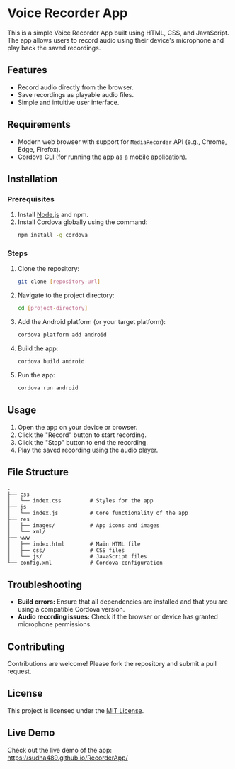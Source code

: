 # Voice Recorder App

This is a simple Voice Recorder App built using HTML, CSS, and JavaScript. The app allows users to record audio using their device's microphone and play back the saved recordings.

## Features

- Record audio directly from the browser.
- Save recordings as playable audio files.
- Simple and intuitive user interface.

## Requirements

- Modern web browser with support for `MediaRecorder` API (e.g., Chrome, Edge, Firefox).
- Cordova CLI (for running the app as a mobile application).

## Installation

### Prerequisites

1. Install [Node.js](https://nodejs.org/) and npm.
2. Install Cordova globally using the command:
   ```bash
   npm install -g cordova
   ```

### Steps

1. Clone the repository:
   ```bash
   git clone [repository-url]
   ```

2. Navigate to the project directory:
   ```bash
   cd [project-directory]
   ```

3. Add the Android platform (or your target platform):
   ```bash
   cordova platform add android
   ```

4. Build the app:
   ```bash
   cordova build android
   ```

5. Run the app:
   ```bash
   cordova run android
   ```

## Usage

1. Open the app on your device or browser.
2. Click the "Record" button to start recording.
3. Click the "Stop" button to end the recording.
4. Play the saved recording using the audio player.

## File Structure

```
.
├── css
│   └── index.css         # Styles for the app
├── js
│   └── index.js          # Core functionality of the app
├── res
│   ├── images/           # App icons and images
│   └── xml/
├── www
│   ├── index.html        # Main HTML file
│   ├── css/              # CSS files
│   └── js/               # JavaScript files
└── config.xml            # Cordova configuration
```

## Troubleshooting

- **Build errors:** Ensure that all dependencies are installed and that you are using a compatible Cordova version.
- **Audio recording issues:** Check if the browser or device has granted microphone permissions.

## Contributing

Contributions are welcome! Please fork the repository and submit a pull request.

## License

This project is licensed under the [MIT License](LICENSE).

## Live Demo

Check out the live demo of the app: https://sudha489.github.io/RecorderApp/


